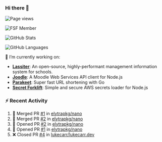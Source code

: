 ### Hi there 👋

![Page views](https://visitor-badge.glitch.me/badge?page_id=lukecarr.lukecarr)

![FSF Member](https://static.fsf.org/nosvn/associate/crm/5272261.png)

![GitHub Stats](https://github-readme-stats.vercel.app/api?username=lukecarr&show_icons=true)

![GitHub Languages](https://github-readme-stats.vercel.app/api/top-langs?username=lukecarr&layout=compact)

🔭 I’m currently working on:

- **[Lassiter](https://github.com/lassiter-mis)**: An open-source, highly-performant management information system for schools.
- **[Joodle](https://github.com/lukecarr/joodle)**: A Moodle Web Services API client for Node.js
- **[Parakeet](https://github.com/lukecarr/parakeet)**: Super fast URL shortening with Go
- **[Secret Forklift](https://github.com/lukecarr/secret-forklift)**: Simple and secure AWS secrets loader for Node.js

### :zap: Recent Activity

<!--START_SECTION:activity-->
1. 🎉 Merged PR [#1](https://github.com/elytrapkg/nano/pull/1) in [elytrapkg/nano](https://github.com/elytrapkg/nano)
2. 🎉 Merged PR [#2](https://github.com/elytrapkg/nano/pull/2) in [elytrapkg/nano](https://github.com/elytrapkg/nano)
3. 💪 Opened PR [#2](https://github.com/elytrapkg/nano/pull/2) in [elytrapkg/nano](https://github.com/elytrapkg/nano)
4. 💪 Opened PR [#1](https://github.com/elytrapkg/nano/pull/1) in [elytrapkg/nano](https://github.com/elytrapkg/nano)
5. ❌ Closed PR [#4](https://github.com/lukecarr/lukecarr.dev/pull/4) in [lukecarr/lukecarr.dev](https://github.com/lukecarr/lukecarr.dev)
<!--END_SECTION:activity-->
